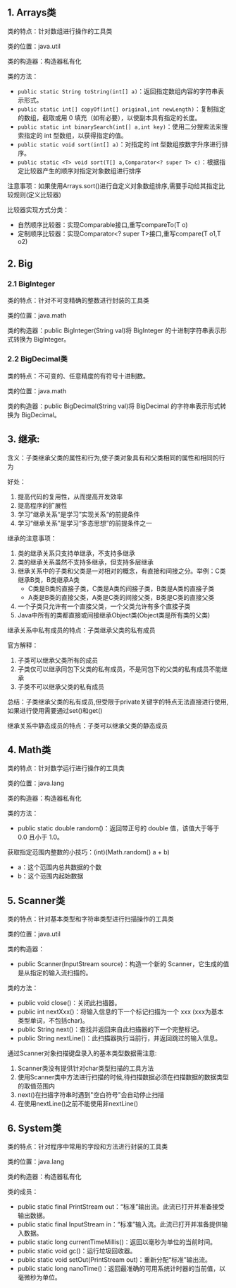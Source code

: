 ## 1. Arrays类
类的特点：针对数组进行操作的工具类
      
类的位置：java.util
      
类的构造器：构造器私有化
      
类的方法：
- `public static String toString(int[] a)`：返回指定数组内容的字符串表示形式。 
- `public static int[] copyOf(int[] original,int newLength)`：复制指定的数组，截取或用 0 填充（如有必要），以使副本具有指定的长度。 
- `public static int binarySearch(int[] a,int key)`：使用二分搜索法来搜索指定的 int 型数组，以获得指定的值。 
- `public static void sort(int[] a)`：对指定的 int 型数组按数字升序进行排序。
- `public static <T> void sort(T[] a,Comparator<? super T> c)`：根据指定比较器产生的顺序对指定对象数组进行排序

注意事项：如果使用Arrays.sort()进行自定义对象数组排序,需要手动给其指定比较规则(定义比较器)

比较器实现方式分类：
- 自然顺序比较器：实现Comparable<T>接口,重写compareTo(T o)
- 定制顺序比较器：实现Comparator<? super T>接口,重写compare(T o1,T o2)

## 2. Big
### 2.1 BigInteger
类的特点：针对不可变精确的整数进行封装的工具类
      
类的位置：java.math
      
类的构造器：public BigInteger(String val)将 BigInteger 的十进制字符串表示形式转换为 BigInteger。

### 2.2 BigDecimal类
类的特点：不可变的、任意精度的有符号十进制数。
      
类的位置：java.math
      
类的构造器：public BigDecimal(String val)将 BigDecimal 的字符串表示形式转换为 BigDecimal。

## 3. 继承:
含义：子类继承父类的属性和行为,使子类对象具有和父类相同的属性和相同的行为
      
好处： 
1. 提高代码的复用性，从而提高开发效率 
2. 提高程序的扩展性
3. 学习”继承关系“是学习”实现关系“的前提条件
4. 学习“继承关系”是学习“多态思想”的前提条件之一

继承的注意事项： 
1. 类的继承关系只支持单继承，不支持多继承
2. 类的继承关系虽然不支持多继承，但支持多层继承
3. 继承关系中的子类和父类是一对相对的概念，有直接和间接之分。举例：C类继承B类，B类继承A类 
   - C类是B类的直接子类，C类是A类的间接子类，B类是A类的直接子类 
   - A类是B类的直接父类，A类是C类的间接父类，B类是C类的直接父类
4. 一个子类只允许有一个直接父类，一个父类允许有多个直接子类
5. Java中所有的类都直接或间接继承Object类(Object类是所有类的父类)

继承关系中私有成员的特点：子类继承父类的私有成员
 
官方解释：
1. 子类可以继承父类所有的成员
2. 子类仅可以继承同包下父类的私有成员，不是同包下的父类的私有成员不能继承
3. 子类不可以继承父类的私有成员

总结：子类继承父类的私有成员,但受限于private关键字的特点无法直接进行使用,如果进行使用需要通过set()和get()

继承关系中静态成员的特点：子类可以继承父类的静态成员

## 4. Math类
类的特点：针对数学运行进行操作的工具类
     
类的位置：java.lang
     
类的构造器：构造器私有化
     
类的方法：
- public static double random()：返回带正号的 double 值，该值大于等于 0.0 且小于 1.0。

获取指定范围内整数的小技巧：(int)(Math.random() a + b)
- a：这个范围内总共数据的个数 
- b：这个范围内起始数据

## 5. Scanner类
类的特点：针对基本类型和字符串类型进行扫描操作的工具类
     
类的位置：java.util
     
类的构造器：
- public Scanner(InputStream source)：构造一个新的 Scanner，它生成的值是从指定的输入流扫描的。

类的方法：
- public void close()：关闭此扫描器。
- public int nextXxx()：将输入信息的下一个标记扫描为一个 xxx (xxx为基本类型单词，不包括char)。 
- public String next()：查找并返回来自此扫描器的下一个完整标记。 
- public String nextLine()：此扫描器执行当前行，并返回跳过的输入信息。

通过Scanner对象扫描键盘录入的基本类型数据需注意:
1. Scanner类没有提供针对char类型扫描的工具方法 
2. 使用Scanner类中方法进行扫描的时候,待扫描数据必须在扫描数据的数据类型的取值范围内 
3. next()在扫描字符串时遇到"空白符号"会自动停止扫描 
4. 在使用nextLine()之前不能使用非nextLine()

## 6. System类
类的特点：针对程序中常用的字段和方法进行封装的工具类
     
类的位置：java.lang
     
类的构造器：构造器私有化
     
类的成员：
- public static final PrintStream out：“标准”输出流。此流已打开并准备接受输出数据。
- public static final InputStream in：“标准”输入流。此流已打开并准备提供输入数据。
- public static long currentTimeMillis()：返回以毫秒为单位的当前时间。 
- public static void gc()：运行垃圾回收器。
- public static void setOut(PrintStream out)：重新分配“标准”输出流。
- public static long nanoTime()：返回最准确的可用系统计时器的当前值，以毫微秒为单位。
